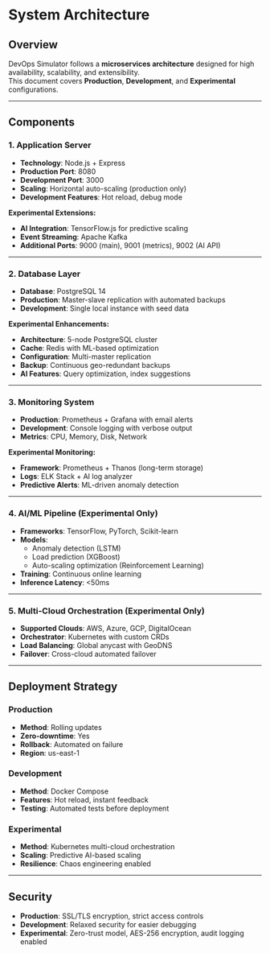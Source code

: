 # System Architecture

## Overview
DevOps Simulator follows a **microservices architecture** designed for high availability, scalability, and extensibility.  
This document covers **Production**, **Development**, and **Experimental** configurations.

---

## Components

### 1. Application Server
- **Technology**: Node.js + Express  
- **Production Port**: 8080  
- **Development Port**: 3000  
- **Scaling**: Horizontal auto-scaling (production only)  
- **Development Features**: Hot reload, debug mode  

**Experimental Extensions:**
- **AI Integration**: TensorFlow.js for predictive scaling  
- **Event Streaming**: Apache Kafka  
- **Additional Ports**: 9000 (main), 9001 (metrics), 9002 (AI API)

---

### 2. Database Layer
- **Database**: PostgreSQL 14  
- **Production**: Master-slave replication with automated backups  
- **Development**: Single local instance with seed data  

**Experimental Enhancements:**
- **Architecture**: 5-node PostgreSQL cluster  
- **Cache**: Redis with ML-based optimization  
- **Configuration**: Multi-master replication  
- **Backup**: Continuous geo-redundant backups  
- **AI Features**: Query optimization, index suggestions  

---

### 3. Monitoring System
- **Production**: Prometheus + Grafana with email alerts  
- **Development**: Console logging with verbose output  
- **Metrics**: CPU, Memory, Disk, Network  

**Experimental Monitoring:**
- **Framework**: Prometheus + Thanos (long-term storage)  
- **Logs**: ELK Stack + AI log analyzer  
- **Predictive Alerts**: ML-driven anomaly detection  

---

### 4. AI/ML Pipeline (Experimental Only)
- **Frameworks**: TensorFlow, PyTorch, Scikit-learn  
- **Models**:
  - Anomaly detection (LSTM)
  - Load prediction (XGBoost)
  - Auto-scaling optimization (Reinforcement Learning)
- **Training**: Continuous online learning  
- **Inference Latency**: <50ms  

---

### 5. Multi-Cloud Orchestration (Experimental Only)
- **Supported Clouds**: AWS, Azure, GCP, DigitalOcean  
- **Orchestrator**: Kubernetes with custom CRDs  
- **Load Balancing**: Global anycast with GeoDNS  
- **Failover**: Cross-cloud automated failover  

---

## Deployment Strategy

### Production
- **Method**: Rolling updates  
- **Zero-downtime**: Yes  
- **Rollback**: Automated on failure  
- **Region**: us-east-1  

### Development
- **Method**: Docker Compose  
- **Features**: Hot reload, instant feedback  
- **Testing**: Automated tests before deployment  

### Experimental
- **Method**: Kubernetes multi-cloud orchestration  
- **Scaling**: Predictive AI-based scaling  
- **Resilience**: Chaos engineering enabled  

---

## Security
- **Production**: SSL/TLS encryption, strict access controls  
- **Development**: Relaxed security for easier debugging  
- **Experimental**: Zero-trust model, AES-256 encryption, audit logging enabled  
